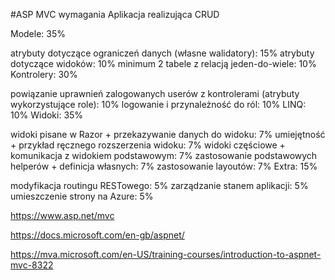 #ASP MVC wymagania
Aplikacja realizująca CRUD

Modele: 35%

atrybuty dotyczące ograniczeń danych (własne walidatory): 15%
atrybuty dotyczące widoków: 10%
minimum 2 tabele z relacją jeden-do-wiele: 10%
Kontrolery: 30%

powiązanie uprawnień zalogowanych userów z kontrolerami (atrybuty wykorzystujące role): 10%
logowanie i przynależność do ról: 10%
LINQ: 10%
Widoki: 35%

widoki pisane w Razor + przekazywanie danych do widoku: 7%
umiejętność + przykład ręcznego rozszerzenia widoku: 7%
widoki częściowe + komunikacja z widokiem podstawowym: 7%
zastosowanie podstawowych helperów + definicja własnych: 7%
zastosowanie layoutów: 7%
Extra: 15%

modyfikacja routingu RESTowego: 5%
zarządzanie stanem aplikacji: 5%
umieszczenie strony na Azure: 5%




https://www.asp.net/mvc

https://docs.microsoft.com/en-gb/aspnet/

https://mva.microsoft.com/en-US/training-courses/introduction-to-aspnet-mvc-8322